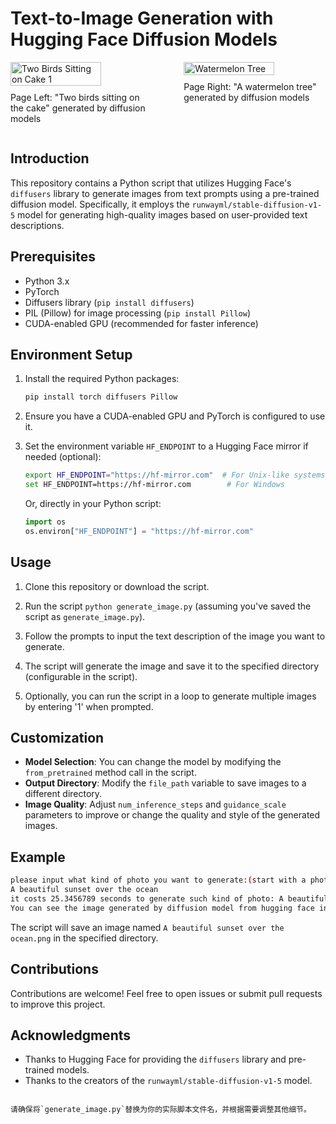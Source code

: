 
# Text-to-Image Generation with Hugging Face Diffusion Models

<div style="display: flex; flex-wrap: wrap; align-items: flex-start;">  
    <div style="width: 45%; margin-right: 10%; /* Adjust this margin as needed */">  
        <img src="https://github.com/PeterYuan666/huggingface_DDPM_text-image/blob/785388add0e167d33e481dd082f6aaeb349b28ab/generate_picture_collection/a%20photo%20of%20two%20birds%20sitting%20on%20the%20cake.png" alt="Two Birds Sitting on Cake 1" style="width: 80%; height: auto;">  
        <p style="margin-top: 10px;">Page Left: "Two birds sitting on the cake" generated by diffusion models</p>  
    </div>  
    <div style="width: 45%;">  
        <img src="https://github.com/PeterYuan666/huggingface_DDPM_text-image/blob/56bee1701f210a43735e89a1a86db440a606b1d8/generate_picture_collection/a%20photo%20of%20watermelon%20tree.png" alt="Watermelon Tree" style="width: 80%; height: auto;">  
        <p style="margin-top: 10px;">Page Right: "A watermelon tree" generated by diffusion models</p>  
    </div>  
</div>  


## Introduction

This repository contains a Python script that utilizes Hugging Face's `diffusers` library to generate images from text prompts using a pre-trained diffusion model. Specifically, it employs the `runwayml/stable-diffusion-v1-5` model for generating high-quality images based on user-provided text descriptions.

## Prerequisites

- Python 3.x
- PyTorch
- Diffusers library (`pip install diffusers`)
- PIL (Pillow) for image processing (`pip install Pillow`)
- CUDA-enabled GPU (recommended for faster inference)

## Environment Setup

1. Install the required Python packages:
   ```bash
   pip install torch diffusers Pillow
   ```

2. Ensure you have a CUDA-enabled GPU and PyTorch is configured to use it.

3. Set the environment variable `HF_ENDPOINT` to a Hugging Face mirror if needed (optional):
   ```bash
   export HF_ENDPOINT="https://hf-mirror.com"  # For Unix-like systems
   set HF_ENDPOINT=https://hf-mirror.com        # For Windows
   ```

   Or, directly in your Python script:
   ```python
   import os
   os.environ["HF_ENDPOINT"] = "https://hf-mirror.com"
   ```

## Usage

1. Clone this repository or download the script.

2. Run the script `python generate_image.py` (assuming you've saved the script as `generate_image.py`).

3. Follow the prompts to input the text description of the image you want to generate.

4. The script will generate the image and save it to the specified directory (configurable in the script).

5. Optionally, you can run the script in a loop to generate multiple images by entering '1' when prompted.

## Customization

- **Model Selection**: You can change the model by modifying the `from_pretrained` method call in the script.
- **Output Directory**: Modify the `file_path` variable to save images to a different directory.
- **Image Quality**: Adjust `num_inference_steps` and `guidance_scale` parameters to improve or change the quality and style of the generated images.

## Example

```bash
please input what kind of photo you want to generate:(start with a photo of...)
A beautiful sunset over the ocean
it costs 25.3456789 seconds to generate such kind of photo: A beautiful sunset over the ocean
You can see the image generated by diffusion model from hugging face in the generate_picture_collection folder.
```

The script will save an image named `A beautiful sunset over the ocean.png` in the specified directory.

## Contributions

Contributions are welcome! Feel free to open issues or submit pull requests to improve this project.

## Acknowledgments

- Thanks to Hugging Face for providing the `diffusers` library and pre-trained models.
- Thanks to the creators of the `runwayml/stable-diffusion-v1-5` model.
```

请确保将`generate_image.py`替换为你的实际脚本文件名，并根据需要调整其他细节。
